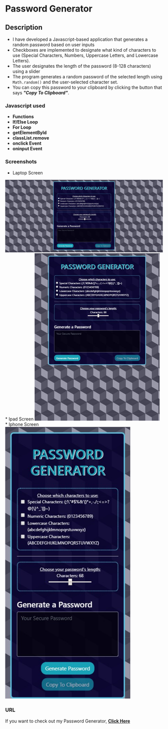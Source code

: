 # Password Generator

## Description
* I have developed a Javascript-based application that generates a random password based on user inputs
* Checkboxes are implemented to designate what kind of characters to use (Special Characters, Numbers, Uppercase Letters, and Lowercase Letters).
* The user designates the length of the password (8-128 characters) using a slider  
* The program generates a random password of the selected length using `Math.random()` and the user-selected character set. 
* You can copy this password to your clipboard by clicking the button that says **_"Copy To Clipboard"_**. 

### Javascript used

* **Functions**
* **If/Else Loop**
* **For Loop**
* **getElementById**
* **classList.remove**
* **onclick Event**
* **oninput Event**

### Screenshots
* Laptop Screen
<img alt="large view" src="ss.jpg" />
* Ipad Screen
<img alt="medium view" src="ss3.jpg" width="400px" /> 
* Iphone Screen
<img alt="medium view" src="ss2.jpg" width="400px" />

### URL
If you want to check out my Password Generator, **[Click Here](https://alexcoulter.github.io/password-generator/)**
